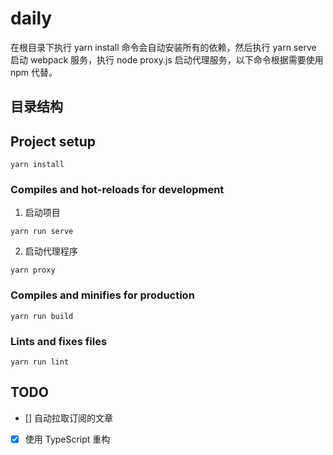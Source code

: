 # daily

在根目录下执行 yarn install 命令会自动安装所有的依赖，然后执行 yarn serve 启动 webpack 服务，执行 node proxy.js 启动代理服务，以下命令根据需要使用 npm 代替。

## 目录结构

## Project setup

```
yarn install
```

### Compiles and hot-reloads for development

1. 启动项目
```
yarn run serve
```

2. 启动代理程序
```
yarn proxy
```

### Compiles and minifies for production

```
yarn run build
```

### Lints and fixes files

```
yarn run lint
```

## TODO 

- [] 自动拉取订阅的文章
- [x] 使用 TypeScript 重构
